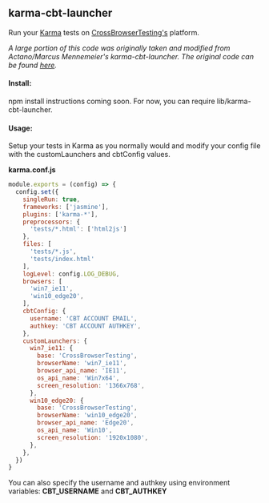 ## karma-cbt-launcher 
Run your [Karma](https://karma-runner.github.io/2.0/index.html) tests on [CrossBrowserTesting's](http://crossbrowsertesting.com) platform.

*A large portion of this code was originally taken and modified from Actano/Marcus Mennemeier's karma-cbt-launcher. The original code can be found [here](http://github.com/actano/karma-cbt-launcher).*

#### Install:  
npm install instructions coming soon. For now, you can require lib/karma-cbt-launcher.

#### Usage:
Setup your tests in Karma as you normally would and modify your config file with the customLaunchers and cbtConfig values.

**karma.conf.js**
```javascript
module.exports = (config) => {
  config.set({
    singleRun: true,
    frameworks: ['jasmine'],
    plugins: ['karma-*'],
    preprocessors: {
      'tests/*.html': ['html2js']
    },
    files: [
      'tests/*.js',
      'tests/index.html'
    ],
    logLevel: config.LOG_DEBUG,
    browsers: [
      'win7_ie11',
      'win10_edge20',
    ],
    cbtConfig: {
      username: 'CBT ACCOUNT EMAIL',
      authkey: 'CBT ACCOUNT AUTHKEY',
    },
    customLaunchers: {
      win7_ie11: {
        base: 'CrossBrowserTesting',
        browserName: 'win7_ie11',
        browser_api_name: 'IE11',
        os_api_name: 'Win7x64',
        screen_resolution: '1366x768',
      },
      win10_edge20: {
        base: 'CrossBrowserTesting',
        browserName: 'win10_edge20',
        browser_api_name: 'Edge20',
        os_api_name: 'Win10',
        screen_resolution: '1920x1080',
      },
    },
  })
}
```
You can also specify the username and authkey using environment variables: **CBT_USERNAME** and **CBT_AUTHKEY**
